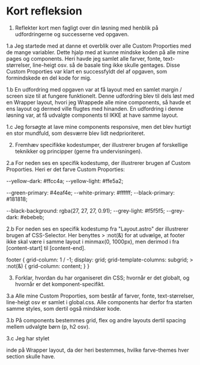 # Kort refleksion

1. Reflekter kort men fagligt over din løsning med henblik på udfordringerne og successerne ved opgaven.

1.a Jeg startede med at danne et overblik over alle Custom Proporties med de mange variabler. Dette hjalp med at kunne mindske koden på alle mine pages og components. Heri havde jeg samlet alle farver, fonte, text-størrelser, line-heigt osv. så de basale ting ikke skulle gentages. Disse Custom Proporties var klart en successfyldt del af opgaven, som formindskede en del kode for mig.

1.b En udfordring med opgaven var at få layout med en samlet margin / screen size til at fungere funktionelt. Denne udfordring blev til dels løst med en Wrapper layout, hvori jeg Wrappede alle mine components, så havde et ens layout og dermed ville flugtes med hinanden. En udfordring i denne løsning var, at få udvalgte components til IKKE at have samme layout.

1.c Jeg forsøgte at lave mine components responsive, men det blev hurtigt en stor mundfuld, som desværre blev lidt nedprioriteret.

2. Fremhæv specifikke kodestumper, der illustrerer brugen af forskellige teknikker og principper (gerne fra undervisningen).

2.a For neden ses en specifik kodestump, der illustrerer brugen af Custom Proporties. Heri er det farve Custom Proporties:

--yellow-dark: #ffcc4a;
--yellow-light: #ffe5a2;

--green-primary: #4eaf4e;
--white-primary: #ffffff;
--black-primary: #181818;

--black-background: rgba(27, 27, 27, 0.91);
--grey-light: #f5f5f5;
--grey-dark: #ebebeb;

2.b For neden ses en specifik kodestump fra "Layout.astro" der illustrerer brugen af CSS-Selector. Her benyttes > :not(&) for at udvælge, at footer ikke skal være i samme layout i minmax(0, 1000px), men derimod i fra [content-start] til [content-end].

footer {
grid-column: 1 / -1;
display: grid;
grid-template-columns: subgrid; > :not(&) {
grid-column: content;
}
}

3. Forklar, hvordan du har organiseret din CSS; hvornår er det globalt, og hvornår er det komponent-specifikt.

3.a Alle mine Custom Proporties, som består af farver, fonte, text-størrelser, line-heigt osv er samlet i global.css. Alle components har derfor fra starten samme styles, som dertil også mindsker kode.

3.b På components bestemmes grid, flex og andre layouts dertil spacing mellem udvalgte børn (p, h2 osv).

3.c Jeg har stylet <section data-theme={theme}> inde på Wrapper layout, da der heri bestemmes, hvilke farve-themes hver section skulle have.
